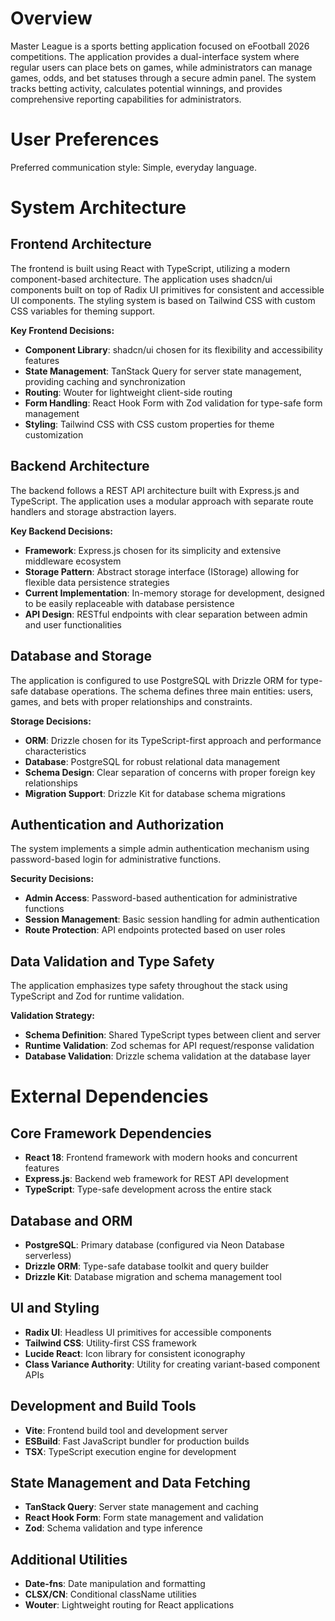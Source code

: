 # Overview

Master League is a sports betting application focused on eFootball 2026 competitions. The application provides a dual-interface system where regular users can place bets on games, while administrators can manage games, odds, and bet statuses through a secure admin panel. The system tracks betting activity, calculates potential winnings, and provides comprehensive reporting capabilities for administrators.

# User Preferences

Preferred communication style: Simple, everyday language.

# System Architecture

## Frontend Architecture
The frontend is built using React with TypeScript, utilizing a modern component-based architecture. The application uses shadcn/ui components built on top of Radix UI primitives for consistent and accessible UI components. The styling system is based on Tailwind CSS with custom CSS variables for theming support.

**Key Frontend Decisions:**
- **Component Library**: shadcn/ui chosen for its flexibility and accessibility features
- **State Management**: TanStack Query for server state management, providing caching and synchronization
- **Routing**: Wouter for lightweight client-side routing
- **Form Handling**: React Hook Form with Zod validation for type-safe form management
- **Styling**: Tailwind CSS with CSS custom properties for theme customization

## Backend Architecture
The backend follows a REST API architecture built with Express.js and TypeScript. The application uses a modular approach with separate route handlers and storage abstraction layers.

**Key Backend Decisions:**
- **Framework**: Express.js chosen for its simplicity and extensive middleware ecosystem
- **Storage Pattern**: Abstract storage interface (IStorage) allowing for flexible data persistence strategies
- **Current Implementation**: In-memory storage for development, designed to be easily replaceable with database persistence
- **API Design**: RESTful endpoints with clear separation between admin and user functionalities

## Database and Storage
The application is configured to use PostgreSQL with Drizzle ORM for type-safe database operations. The schema defines three main entities: users, games, and bets with proper relationships and constraints.

**Storage Decisions:**
- **ORM**: Drizzle chosen for its TypeScript-first approach and performance characteristics
- **Database**: PostgreSQL for robust relational data management
- **Schema Design**: Clear separation of concerns with proper foreign key relationships
- **Migration Support**: Drizzle Kit for database schema migrations

## Authentication and Authorization
The system implements a simple admin authentication mechanism using password-based login for administrative functions.

**Security Decisions:**
- **Admin Access**: Password-based authentication for administrative functions
- **Session Management**: Basic session handling for admin authentication
- **Route Protection**: API endpoints protected based on user roles

## Data Validation and Type Safety
The application emphasizes type safety throughout the stack using TypeScript and Zod for runtime validation.

**Validation Strategy:**
- **Schema Definition**: Shared TypeScript types between client and server
- **Runtime Validation**: Zod schemas for API request/response validation
- **Database Validation**: Drizzle schema validation at the database layer

# External Dependencies

## Core Framework Dependencies
- **React 18**: Frontend framework with modern hooks and concurrent features
- **Express.js**: Backend web framework for REST API development
- **TypeScript**: Type-safe development across the entire stack

## Database and ORM
- **PostgreSQL**: Primary database (configured via Neon Database serverless)
- **Drizzle ORM**: Type-safe database toolkit and query builder
- **Drizzle Kit**: Database migration and schema management tool

## UI and Styling
- **Radix UI**: Headless UI primitives for accessible components
- **Tailwind CSS**: Utility-first CSS framework
- **Lucide React**: Icon library for consistent iconography
- **Class Variance Authority**: Utility for creating variant-based component APIs

## Development and Build Tools
- **Vite**: Frontend build tool and development server
- **ESBuild**: Fast JavaScript bundler for production builds
- **TSX**: TypeScript execution engine for development

## State Management and Data Fetching
- **TanStack Query**: Server state management and caching
- **React Hook Form**: Form state management and validation
- **Zod**: Schema validation and type inference

## Additional Utilities
- **Date-fns**: Date manipulation and formatting
- **CLSX/CN**: Conditional className utilities
- **Wouter**: Lightweight routing for React applications